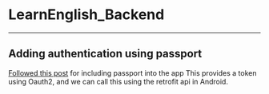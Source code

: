 # LearnEnglish_Backend

---

## Adding authentication using passport

[Followed this post](https://medium.com/techcompose/create-rest-api-in-laravel-with-authentication-using-passport-133a1678a876) for including passport into the app
This provides a token using Oauth2, and we can call this using the retrofit api in Android.